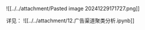 ![[../../attachment/Pasted image 20241229171727.png]]

详见：
![[../../attachment/12.广告渠道聚类分析.ipynb]]

